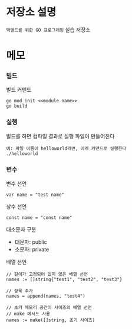 # 저장소 설명
`백엔드를 위한 GO 프로그래밍` 실습 저장소

# 메모
### 빌드 
빌드 커맨드
```
go mod init <<module name>>
go build
```

### 실행
빌드를 하면 컴파일 결과로 실행 파일이 만들어진다
```
예: 파일 이름이 helloworld라면, 아래 커맨드로 실행한다
./helloworld
```

### 변수
변수 선언
```
var name = "test name"
```

상수 선언
```
const name = "const name"
```

대소문자 구분
- 대문자: public
- 소문자: private

배열 선언
```
// 길이가 고정되어 있지 않은 배열 선언
names := []string{"test1", "test2", "test3"}

// 항목 추가
names = append(names, "test4")

// 초기 메모리 공간이 사이즈의 배열 선언
// make 메서드 사용
names := make([]string, 초기 사이즈)
```